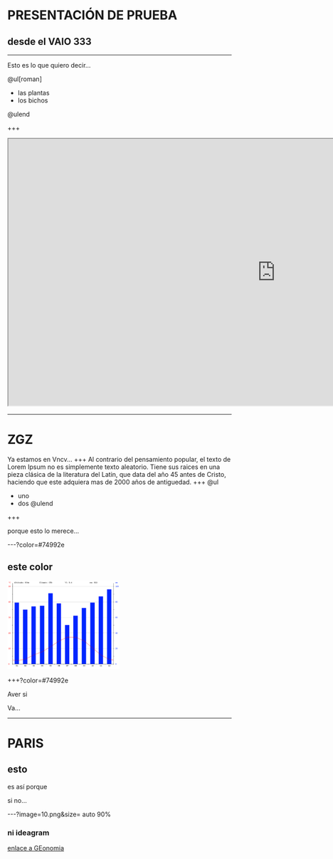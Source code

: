 # PRESENTACIÓN DE PRUEBA

## desde el VAIO 333

---
Esto es lo que quiero decir...

@ul[roman]

- las plantas
- los bichos

@ulend

+++

<iframe src="https://www.google.com/maps/d/u/2/embed?mid=1WQKBxM4acuJ_09LAf4xOMVMCYMvD503h" width="1200" height="600"></iframe>

---

# ZGZ
Ya estamos en Vncv...
+++
Al contrario del pensamiento popular, el texto de Lorem Ipsum no es simplemente texto aleatorio. Tiene sus raices en una pieza clásica de la literatura del Latin, que data del año 45 antes de Cristo, haciendo que este adquiera mas de 2000 años de antiguedad.
+++
@ul
- uno
- dos
@ulend

+++

porque esto lo merece...

---?color=#74992e

## este color

<img src="10.png" width="50%">

+++?color=#74992e

Aver si

Va...


---
# PARIS

## esto

es así porque

si  no...

---?image=10.png&size= auto 90%

### ni ideagram
[enlace a GEonomia](http://www.geonomia.org)

